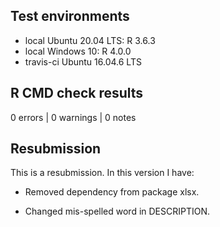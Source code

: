 ## Test environments

* local Ubuntu 20.04 LTS: R 3.6.3
* local Windows 10: R 4.0.0
* travis-ci Ubuntu 16.04.6 LTS

## R CMD check results

0 errors | 0 warnings | 0 notes

## Resubmission

This is a resubmission. In this version I have:

* Removed dependency from package xlsx.

* Changed mis-spelled word in DESCRIPTION.
